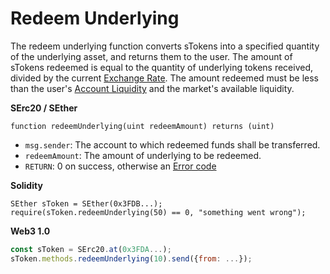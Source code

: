 # Redeem Underlying

The redeem underlying function converts sTokens into a specified quantity of the underlying asset, and returns them to the user. The amount of sTokens redeemed is equal to the quantity of underlying tokens received, divided by the current [Exchange Rate](exchange-rate.md). The amount redeemed must be less than the user's [Account Liquidity](https://github.com/StrikePrivate/strike-docs/tree/294e07fcebce7997c93709b5b9f8bbdb7e8271af/stokens/comptroller/get-account-liquidity.md) and the market's available liquidity.

**SErc20 / SEther**

```text
function redeemUnderlying(uint redeemAmount) returns (uint)
```

* `msg.sender`: The account to which redeemed funds shall be transferred.
* `redeemAmount`: The amount of underlying to be redeemed.
* `RETURN`: 0 on success, otherwise an [Error code](error-codes.md)

**Solidity**

```text
SEther sToken = SEther(0x3FDB...);
require(sToken.redeemUnderlying(50) == 0, "something went wrong");
```

**Web3 1.0**

```javascript
const sToken = SErc20.at(0x3FDA...);
sToken.methods.redeemUnderlying(10).send({from: ...});
```

